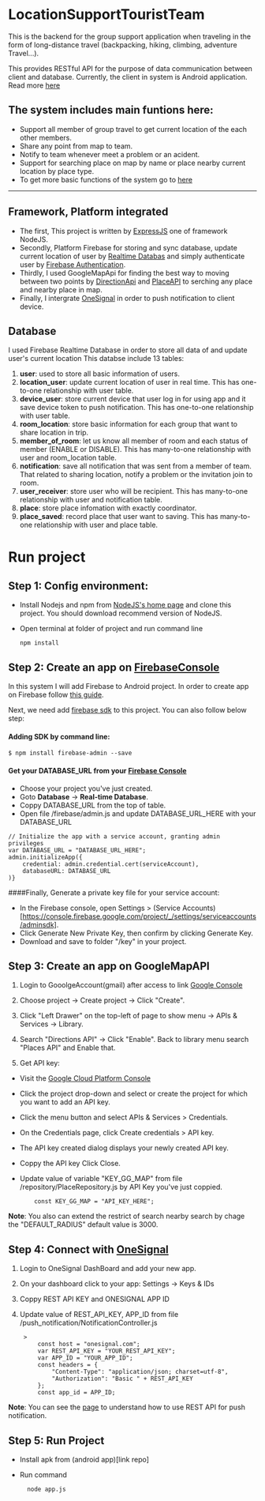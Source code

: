 # LocationSupportTouristTeam
This is the backend for the group support application when traveling in the form of long-distance travel (backpacking, hiking, climbing, adventure Travel...).

This provides RESTful API for the purpose of data communication between client and database. Currently, the client in system is Android application. Read more [here](https://github.com/tungtsdev96/LocationSupportTouristTeam-AndroidApp)

## The system includes main funtions here:
* Support all member of group travel to get current location of the each other members.
* Share any point from map to team.
* Notify to team whenever meet a problem or an acident.
* Support for searching place on map by name or place nearby current location by place type.
* To get more basic functions of the system go to [here](https://github.com/tungtsdev96/LocationSupportTouristTeam-AndroidApp)

--- 
## Framework, Platform integrated
- The first, This project is written by [ExpressJS](https://expressjs.com/) one of framework NodeJS.
- Secondly, Platform Firebase for storing and sync database, update current location of user by 
[Realtime Databas](https://firebase.google.com/docs/database/admin/start) and simply authenticate user by [Firebase Authentication](https://firebase.google.com/docs/auth). 
- Thirdly, I used GoogleMapApi for finding the best way to moving between two points by [DirectionApi](https://developers.google.com/maps/documentation/directions/intro) and [PlaceAPI](https://developers.google.com/places/web-service/intro) to serching any place and nearby place in map.
- Finally, I intergrate [OneSignal](https://onesignal.com/) in order to push notification to client device.

## Database 
I used Firebase Realtime Database in order to store all data of and update user's current location
This databse include 13 tables:

1. **user**: used to store all basic information of users.
2. **location_user**: update current location of user in real time. This has one-to-one relationship with user table.
3. **device_user**: store current device that user log in for using app and it save device token to push notification. This has one-to-one relationship with user table.
4. **room_location**: store basic information for each group that want to share location in trip.
5. **member_of_room**: let us know all member of room and each status of member (ENABLE or DISABLE). This has many-to-one relationship with user and room_location table.
6. **notification**: save all notification that was sent from a member of team. That related to sharing location, notify a problem or the invitation join to room.
7. **user_receiver**: store user who will be recipient. This has many-to-one relationship with user and notification table.
8. **place**: store place infomation with exactly coordinator. 
9. **place_saved**: record place that user want to saving. This has many-to-one relationship with user and place table.

# Run project

## Step 1: Config environment: 
- Install Nodejs and npm from [NodeJS's home page](https://nodejs.org/en/) and clone this project. You should download recommend version of NodeJS.

- Open terminal at folder of project and run command line

   ```
   npm install  
   ```

## Step 2: Create an app on [FirebaseConsole](https://console.firebase.google.com/)

In this system I will add Firebase to Android project. 
In order to create app on Firebase follow [this guide](https://firebase.google.com/docs/android/setup).

Next, we need add [firebase sdk](https://firebase.google.com/docs/admin/setup#set-up-project-and-service-account) to this project. 
You can also follow below step: 

#### Adding SDK by command line:
   ``` 
   $ npm install firebase-admin --save
   ```

#### Get your DATABASE_URL from your [Firebase Console](https://console.firebase.google.com)
 -  Choose your project you've just created.
 -  Goto **Database** -> **Real-time Database**.
 -  Coppy DATABASE_URL from the top of table.
 -  Open file /firebase/admin.js and update DATABASE_URL_HERE with your DATABASE_URL


>

    // Initialize the app with a service account, granting admin privileges
    var DATABASE_URL = "DATABASE_URL_HERE";
    admin.initializeApp({
        credential: admin.credential.cert(serviceAccount),
        databaseURL: DATABASE_URL
    )}


####Finally,  Generate a private key file for your service account:
- In the Firebase console, open Settings > (Service Accounts)[https://console.firebase.google.com/project/_/settings/serviceaccounts/adminsdk].
- Click Generate New Private Key, then confirm by clicking Generate Key.
- Download and save to folder "/key" in your project.

## Step 3: Create an app on GoogleMapAPI

1. Login to GooolgeAccount(gmail) after access to link [Google Console](https://console.cloud.google.com/)

2. Choose project -> Create project -> Click "Create".

3. Click "Left Drawer" on the top-left of page to show menu -> APIs & Services -> Library.

4. Search "Directions API" -> Click "Enable". Back to library menu search "Places API" and Enable that.

5. Get API key: 

 - Visit the [Google Cloud Platform Console](https://cloud.google.com/console/google/maps-apis/overview)  
 -  Click the project drop-down and select or create the project for which you want to add an API key.
 - Click the menu button  and select APIs & Services > Credentials.
 - On the Credentials page, click Create credentials > API key.
 - The API key created dialog displays your newly created API key.
 - Coppy the API key Click Close.
 - Update value of variable "KEY_GG_MAP" from file /repository/PlaceRepository.js by API Key you've just coppied.

    ```
        const KEY_GG_MAP = "API_KEY_HERE";
    ```

**Note**: You also can extend the restrict of search nearby search by chage the "DEFAULT_RADIUS" default value is 3000. 

## Step 4: Connect with [OneSignal](https://documentation.onesignal.com/docs/onesignal-platform)

1. Login to OneSignal DashBoard and add your new app.

2. On your dashboard click to your app: Settings -> Keys & IDs

3. Coppy REST API KEY and ONESIGNAL APP ID 

4. Update value of REST_API_KEY, APP_ID from file /push_notification/NotificationController.js

        >
            const host = "onesignal.com";
            var REST_API_KEY = "YOUR_REST_API_KEY";
            var APP_ID = "YOUR_APP_ID";
            const headers = {
                "Content-Type": "application/json; charset=utf-8",
                "Authorization": "Basic " + REST_API_KEY
            };
            const app_id = APP_ID;

**Note**: You can see the [page](https://documentation.onesignal.com/reference#create-notification) to understand how to use REST API for push notification.

## Step 5: Run Project
- Install apk from (android app)[link repo]
- Run command

  ```    
    node app.js
```